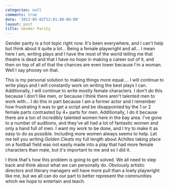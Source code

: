 ```yaml
---
categories: null
comments: true
date: '2013-05-02T12:01:00-06:00'
layout: post
title: Gender Parity
---
```


Gender parity is a hot topic right now. It's been everywhere, and I can't help but think about it quite a lot... Being a female playwright and all... I mean here I am, writing plays and I have the most of the world telling me that theatre is dead and that I have no hope in making a career out of it, and then on top of all of that the chances are even lower because I'm a woman. Well I say phooey on that.

This is my personal solution to making things more equal.... I will continue to write plays and I will constantly work on writing the best plays I can. Additionally, I will continue to write mostly female characters. I don't do this because I don't like men, or because I think there aren't talented men to work with... I do this in part because I am a former actor and I remember how frustrating it was to get a script and be disappointed by the 1 or 2 female parts contrasted by 4+ parts for men. Additionally, I do it because there are a ton of incredibly talented women here in the bay area. I've gone to a number of auditions, and they've all had a lot of fantastic women and only a hand full of men. I want my work to be done, and I try to make it as easy to do as possible. Including more women always seems to help. Let me tell you writing *Golden Cleats* my full length about Achilles taking place on a football field was not easily made into a play that had more female characters than male, but it's important to me and so I did it.

I think that's how this problem is going to get solved. We all need to step back and think about what we can personally do. Obviously artistic directors and literary managers will have more pull than a lowly playwright like me, but we all can do our part to better represent the communities which we hope to entertain and teach.
